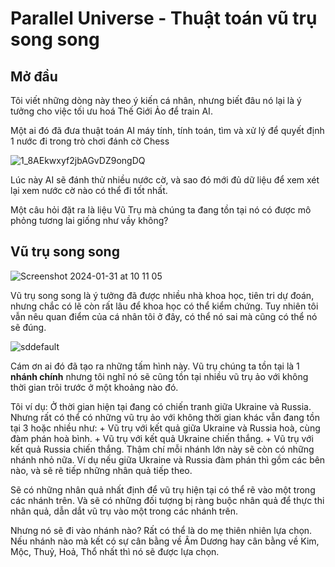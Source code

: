 # Parallel Universe - Thuật toán vũ trụ song song

## Mở đầu
Tôi viết những dòng này theo ý kiến cá nhân, nhưng biết đâu nó lại là ý tưởng cho việc tối ưu hoá Thế Giới Ảo để train AI.

Một ai đó đã đưa thuật toán AI máy tính, tính toán, tìm và xử lý để quyết định 1 nước đi trong trò chơi đánh cờ Chess

![1_8AEkwxyf2jbAGvDZ9ongDQ](https://github.com/ducphamhong/parallel-universe/assets/57616039/6bff1ded-8270-4249-8a76-8930e034d7b8)

Lúc này AI sẽ đánh thử nhiều nước cờ, và sao đó mới đủ dữ liệu để xem xét lại xem nước cờ nào có thể đi tốt nhất.

Một câu hỏi đặt ra là liệu Vũ Trụ mà chúng ta đang tồn tại nó có được mô phỏng tương lai giống như vầy không?

## Vũ trụ song song

![Screenshot 2024-01-31 at 10 11 05](https://github.com/ducphamhong/parallel-universe/assets/57616039/3f1bd148-fa3a-43d3-9a98-878cc3ae116d)

Vũ trụ song song là ý tưởng đã được nhiều nhà khoa học, tiên tri dự đoán, nhưng chắc có lẽ còn rất lâu để khoa học có thể kiểm chứng. Tuy nhiên tôi vẫn nêu quan điểm của cá nhân tôi ở đây, có thể nó sai mà cũng có thể nó sẽ đúng.

![sddefault](https://github.com/ducphamhong/parallel-universe/assets/57616039/1e19ff6e-045a-4a92-826e-c7fb5a484867)

Cám ơn ai đó đã tạo ra những tấm hình này. Vũ trụ chúng ta tồn tại là 1 **nhánh chính** nhưng tôi nghĩ nó sẽ cũng tồn tại nhiều vũ trụ ảo với không thời gian trôi trước ở một khoảng nào đó.

Tôi ví dụ:
Ở thời gian hiện tại đang có chiến tranh giữa Ukraine và Russia.
Nhưng rất có thể có những vũ trụ ảo với không thời gian khác vẫn đang tồn tại 3 hoặc nhiều như:
    + Vũ trụ với kết quả giữa Ukraine và Russia hoà, cùng đàm phán hoà bình.
    + Vũ trụ với kết quả Ukraine chiến thắng.
    + Vũ trụ với kết quả Russia chiến thắng.
Thậm chí mỗi nhánh lớn này sẽ còn có những nhánh nhỏ nữa. Ví dụ nếu giữa Ukraine và Russia đàm phán thì gồm các bên nào, và sẽ rẽ tiếp những nhân quả tiếp theo.

Sẽ có những nhân quả nhất định để vũ trụ hiện tại có thể rẽ vào một trong các nhánh trên.
Và sẽ có những đối tượng bị ràng buộc nhân quả để thực thi nhân quả, dẫn dắt vũ trụ vào một trong các nhánh trên.

Nhưng nó sẽ đi vào nhánh nào? Rất có thể là do mẹ thiên nhiên lựa chọn. Nếu nhánh nào mà kết có sự cân bằng về Âm Dương hay cân bằng về Kim, Mộc, Thuỷ, Hoả, Thổ nhất thì nó sẽ được lựa chọn.

